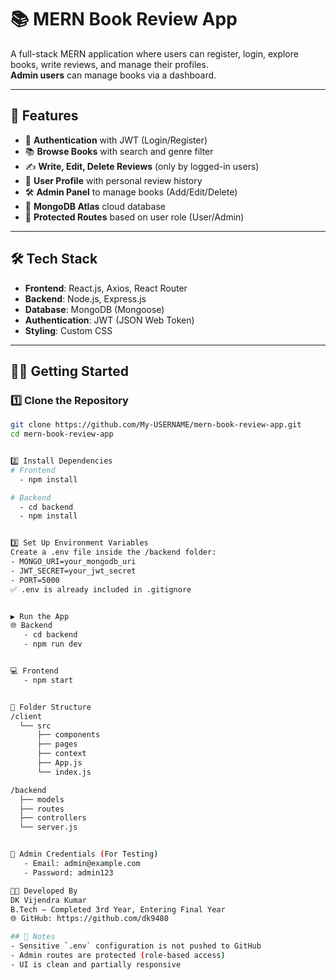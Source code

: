 # 📚 MERN Book Review App

A full-stack MERN application where users can register, login, explore books, write reviews, and manage their profiles.  
**Admin users** can manage books via a dashboard.

---

## 🚀 Features

- 🔐 **Authentication** with JWT (Login/Register)
- 📚 **Browse Books** with search and genre filter
- ✍️ **Write, Edit, Delete Reviews** (only by logged-in users)
- 👤 **User Profile** with personal review history
- 🛠️ **Admin Panel** to manage books (Add/Edit/Delete)
- 💾 **MongoDB Atlas** cloud database
- 🧼 **Protected Routes** based on user role (User/Admin)

---

## 🛠️ Tech Stack

- **Frontend**: React.js, Axios, React Router
- **Backend**: Node.js, Express.js
- **Database**: MongoDB (Mongoose)
- **Authentication**: JWT (JSON Web Token)
- **Styling**: Custom CSS

---

## 🧑‍💻 Getting Started

### 1️⃣ Clone the Repository

```bash
git clone https://github.com/My-USERNAME/mern-book-review-app.git
cd mern-book-review-app


2️⃣ Install Dependencies
# Frontend
  - npm install

# Backend
  - cd backend
  - npm install


3️⃣ Set Up Environment Variables
Create a .env file inside the /backend folder:
- MONGO_URI=your_mongodb_uri
- JWT_SECRET=your_jwt_secret
- PORT=5000
✅ .env is already included in .gitignore


▶️ Run the App
🌐 Backend
   - cd backend
   - npm run dev


💻 Frontend
   - npm start


📁 Folder Structure
/client
  └── src
      ├── components
      ├── pages
      ├── context
      ├── App.js
      └── index.js

/backend
  ├── models
  ├── routes
  ├── controllers
  └── server.js


🔐 Admin Credentials (For Testing)
   - Email: admin@example.com
   - Password: admin123

🧑‍🎓 Developed By
DK Vijendra Kumar
B.Tech – Completed 3rd Year, Entering Final Year
🌐 GitHub: https://github.com/dk9480

## 📌 Notes
- Sensitive `.env` configuration is not pushed to GitHub
- Admin routes are protected (role-based access)
- UI is clean and partially responsive

